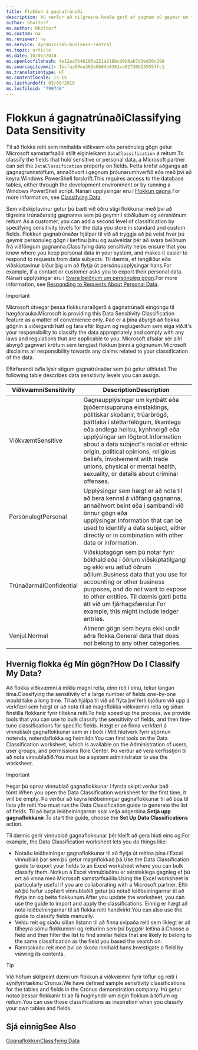 ```yaml
---
title: Flokkun á gagnatrúnaði
description: Þú verður að tilgreina hvaða gerð af gögnum þú geymir um fólk svo að þú getir svarað beiðnum frá viðföngum gagnanna.
author: bholtorf
ms.author: bholtorf
ms.custom: na
ms.reviewer: na
ms.service: dynamics365-business-central
ms.topic: article
ms.date: 10/01/2018
ms.openlocfilehash: 4e12aa7b4b105a221a218bcd0b6ab7d3ed30c290
ms.sourcegitcommit: 1bcfaa99ea302e6b84b8361ca02730b135557fc1
ms.translationtype: HT
ms.contentlocale: is-IS
ms.lasthandoff: 03/08/2019
ms.locfileid: "799748"
---
```

# <a name="classifying-data-sensitivity"></a><span data-ttu-id="c1b18-103">Flokkun á gagnatrúnaði</span><span class="sxs-lookup"><span data-stu-id="c1b18-103">Classifying Data Sensitivity</span></span>
<span data-ttu-id="c1b18-104">Til að flokka reiti sem innihalda viðkvæm eða persónuleg gögn getur Microsoft samstarfsaðili stillt eiginleikann ```DataClassification``` á reitum.</span><span class="sxs-lookup"><span data-stu-id="c1b18-104">To classify the fields that hold sensitive or personal data, a Microsoft partner can set the ```DataClassification``` property on fields.</span></span> <span data-ttu-id="c1b18-105">Þetta krefst aðgangs að gagnagrunnstöflum, annaðhvort í gegnum þróunarumhverfið eða með því að keyra Windows PowerShell forskrift.</span><span class="sxs-lookup"><span data-stu-id="c1b18-105">This requires access to the database tables, either through the development environment or by running a Windows PowerShell script.</span></span> <span data-ttu-id="c1b18-106">Nánari upplýsingar eru í [Flokkun gagna](https://docs.microsoft.com/en-us/dynamics-nav/classifying-data).</span><span class="sxs-lookup"><span data-stu-id="c1b18-106">For more information, see [Classifying Data](https://docs.microsoft.com/en-us/dynamics-nav/classifying-data).</span></span>  

<span data-ttu-id="c1b18-107">Sem viðskiptavinur getur þú bætt við öðru stigi flokkunar með því að tilgreina trúnaðarstig gagnanna sem þú geymir í stöðluðum og sérsniðnum reitum.</span><span class="sxs-lookup"><span data-stu-id="c1b18-107">As a customer, you can add a second level of classification by specifying sensitivity levels for the data you store in standard and custom fields.</span></span> <span data-ttu-id="c1b18-108">Flokkun gagnatrúnaðar hjálpar til við að tryggja að þú veist hvar þú geymir persónuleg gögn í kerfinu þínu og auðveldar þér að svara beiðnum frá viðföngum gagnanna.</span><span class="sxs-lookup"><span data-stu-id="c1b18-108">Classifying data sensitivity helps ensure that you know where you keep personal data in your system, and makes it easier to respond to requests from data subjects.</span></span> <span data-ttu-id="c1b18-109">Til dæmis, ef tengiliður eða viðskiptavinur biður þig um að flytja út persónuupplýsingar hans.</span><span class="sxs-lookup"><span data-stu-id="c1b18-109">For example, if a contact or customer asks you to export their personal data.</span></span> <span data-ttu-id="c1b18-110">Nánari upplýsingar eru í [Svara beiðnum um persónuleg gögn](admin-responding-to-requests-about-personal-data.md).</span><span class="sxs-lookup"><span data-stu-id="c1b18-110">For more information, see [Responding to Requests About Personal Data](admin-responding-to-requests-about-personal-data.md).</span></span>

> [!Important]
> <span data-ttu-id="c1b18-111">Microsoft útvegar þessa flokkunaraðgerð á gagnatrúnaði eingöngu til hægðarauka.</span><span class="sxs-lookup"><span data-stu-id="c1b18-111">Microsoft is providing this Data Sensitivity Classification feature as a matter of convenience only.</span></span> <span data-ttu-id="c1b18-112">Það er á þína ábyrgð að flokka gögnin á viðeigandi hátt og fara eftir lögum og reglugerðum sem eiga við.</span><span class="sxs-lookup"><span data-stu-id="c1b18-112">It's your responsibility to classify the data appropriately and comply with any laws and regulations that are applicable to you.</span></span> <span data-ttu-id="c1b18-113">Microsoft afsalar sér allri ábyrgð gagnvart kröfum sem tengjast flokkun þinni á gögnunum.</span><span class="sxs-lookup"><span data-stu-id="c1b18-113">Microsoft disclaims all responsibility towards any claims related to your classification of the data.</span></span>  

<span data-ttu-id="c1b18-114">Eftirfarandi tafla lýsir stigum gagnatrúnaðar sem þú getur úthlutað.</span><span class="sxs-lookup"><span data-stu-id="c1b18-114">The following table describes data sensitivity levels you can assign.</span></span>

|<span data-ttu-id="c1b18-115">Viðkvæmni</span><span class="sxs-lookup"><span data-stu-id="c1b18-115">Sensitivity</span></span>|<span data-ttu-id="c1b18-116">Description</span><span class="sxs-lookup"><span data-stu-id="c1b18-116">Description</span></span>|
|----|----|
|<span data-ttu-id="c1b18-117">Viðkvæmt</span><span class="sxs-lookup"><span data-stu-id="c1b18-117">Sensitive</span></span> | <span data-ttu-id="c1b18-118">Gagnaupplýsingar um kynþátt eða þjóðernisuppruna einstaklings, pólitískar skoðanir, trúarbrögð, þátttaka í stéttarfélögum, líkamlega eða andlega heilsu, kynhneigð eða upplýsingar um lögbrot.</span><span class="sxs-lookup"><span data-stu-id="c1b18-118">Information about a data subject's racial or ethnic origin, political opinions, religious beliefs, involvement with trade unions, physical or mental health, sexuality, or details about criminal offenses.</span></span> |
|<span data-ttu-id="c1b18-119">Persónulegt</span><span class="sxs-lookup"><span data-stu-id="c1b18-119">Personal</span></span> | <span data-ttu-id="c1b18-120">Upplýsingar sem hægt er að nota til að bera kennsl á viðfang gagnanna, annaðhvort beint eða í sambandi við önnur gögn eða upplýsingar.</span><span class="sxs-lookup"><span data-stu-id="c1b18-120">Information that can be used to identify a data subject, either directly or in combination with other data or information.</span></span>|
|<span data-ttu-id="c1b18-121">Trúnaðarmál</span><span class="sxs-lookup"><span data-stu-id="c1b18-121">Confidential</span></span> | <span data-ttu-id="c1b18-122">Viðskiptagögn sem þú notar fyrir bókhald eða í öðrum viðskiptatilgangi og ekki eru ætluð öðrum aðilum.</span><span class="sxs-lookup"><span data-stu-id="c1b18-122">Business data that you use for accounting or other business purposes, and do not want to expose to other entities.</span></span> <span data-ttu-id="c1b18-123">Til dæmis gæti þetta átt við um fjárhagsfærslur.</span><span class="sxs-lookup"><span data-stu-id="c1b18-123">For example, this might include ledger entries.</span></span>|
|<span data-ttu-id="c1b18-124">Venjul.</span><span class="sxs-lookup"><span data-stu-id="c1b18-124">Normal</span></span> | <span data-ttu-id="c1b18-125">Almenn gögn sem heyra ekki undir aðra flokka.</span><span class="sxs-lookup"><span data-stu-id="c1b18-125">General data that does not belong to any other categories.</span></span>|

## <a name="how-do-i-classify-my-data"></a><span data-ttu-id="c1b18-126">Hvernig flokka ég Mín gögn?</span><span class="sxs-lookup"><span data-stu-id="c1b18-126">How Do I Classify My Data?</span></span>
<span data-ttu-id="c1b18-127">Að flokka viðkvæmni á miklu magni reita, einn reit í einu, tekur langan tíma.</span><span class="sxs-lookup"><span data-stu-id="c1b18-127">Classifying the sensitivity of a large number of fields one-by-one would take a long time.</span></span> <span data-ttu-id="c1b18-128">Til að hjálpa til við að flýta því ferli bjóðum við upp á verkfæri sem hægt er að nota til að magnflokka viðkvæmni reita og síðan fínstilla flokkanir fyrir tiltekna reiti.</span><span class="sxs-lookup"><span data-stu-id="c1b18-128">To help speed up the process, we provide tools that you can use to bulk classify the sensitivity of fields, and then fine-tune classifications for specific fields.</span></span> <span data-ttu-id="c1b18-129">Hægt er að finna verkfæri á vinnublaði gagnaflokkunar sem er í boði í Mitt hlutverk fyrir stjórnun notenda, notendaflokka og heimildir.</span><span class="sxs-lookup"><span data-stu-id="c1b18-129">You can find tools on the Data Classification worksheet, which is available on the Administration of users, user groups, and permissions Role Center.</span></span> <span data-ttu-id="c1b18-130">Þú verður að vera kerfisstjóri til að nota vinnublaðið.</span><span class="sxs-lookup"><span data-stu-id="c1b18-130">You must be a system administrator to use the worksheet.</span></span>

> [!Important]
> <span data-ttu-id="c1b18-131">Þegar þú opnar vinnublað gagnaflokkunar í fyrsta skipti verður það tómt.</span><span class="sxs-lookup"><span data-stu-id="c1b18-131">When you open the Data Classification worksheet for the first time, it will be empty.</span></span> <span data-ttu-id="c1b18-132">Þú verður að keyra leiðbeiningar gagnaflokkunar til að búa til lista yfir reiti.</span><span class="sxs-lookup"><span data-stu-id="c1b18-132">You must run the Data Classification guide to generate the list of fields.</span></span> <span data-ttu-id="c1b18-133">Til að byrja leiðbeiningarnar skal velja aðgerðina **Setja upp gagnaflokkanir**.</span><span class="sxs-lookup"><span data-stu-id="c1b18-133">To start the guide, choose the **Set Up Data Classifications** action.</span></span>

<span data-ttu-id="c1b18-134">Til dæmis gerir vinnublað gagnaflokkunar þér kleift að gera hluti eins og:</span><span class="sxs-lookup"><span data-stu-id="c1b18-134">For example, the Data Classification worksheet lets you do things like:</span></span>  

* <span data-ttu-id="c1b18-135">Notaðu leiðbeiningar gagnaflokkunar til að flytja út reitina þína í Excel vinnublað þar sem þú getur magnflokkað þá.</span><span class="sxs-lookup"><span data-stu-id="c1b18-135">Use the Data Classification guide to export your fields to an Excel worksheet where you can bulk classify them.</span></span> <span data-ttu-id="c1b18-136">Notkun á Excel vinnublaðinu er sérstaklega gagnleg ef þú ert að vinna með Microsoft samstarfsaðila.</span><span class="sxs-lookup"><span data-stu-id="c1b18-136">Using the Excel worksheet is particularly useful if you are collaborating with a Microsoft partner.</span></span> <span data-ttu-id="c1b18-137">Eftir að þú hefur uppfært vinnublaðið getur þú notað leiðbeiningarnar til að flytja inn og beita flokkunum.</span><span class="sxs-lookup"><span data-stu-id="c1b18-137">After you update the worksheet, you can use the guide to import and apply the classifications.</span></span> <span data-ttu-id="c1b18-138">Einnig er hægt að nota leiðbeiningarnar til að flokka reiti handvirkt.</span><span class="sxs-lookup"><span data-stu-id="c1b18-138">You can also use the guide to classify fields manually.</span></span>  
* <span data-ttu-id="c1b18-139">Veldu reit og síaðu síðan listann til að finna svipaða reiti sem líklegt er að tilheyra sömu flokkuninni og reiturinn sem þú byggðir leitina á.</span><span class="sxs-lookup"><span data-stu-id="c1b18-139">Choose a field and then filter the list to find similar fields that are likely to belong to the same classification as the field you based the search on.</span></span>  
* <span data-ttu-id="c1b18-140">Rannsakaðu reit með því að skoða innihald hans.</span><span class="sxs-lookup"><span data-stu-id="c1b18-140">Investigate a field by viewing its contents.</span></span>  

> [!Tip]
> <span data-ttu-id="c1b18-141">Við höfum skilgreint dæmi um flokkun á viðkvæmni fyrir töflur og reiti í sýnifyrirtækinu Cronus.</span><span class="sxs-lookup"><span data-stu-id="c1b18-141">We have defined sample sensitivity classifications for the tables and fields in the Cronus demonstration company.</span></span> <span data-ttu-id="c1b18-142">Þú getur notað þessar flokkanir til að fá hugmyndir um eigin flokkun á töflum og reitum.</span><span class="sxs-lookup"><span data-stu-id="c1b18-142">You can use those classifications as inspiration when you classify your own tables and fields.</span></span>

## <a name="see-also"></a><span data-ttu-id="c1b18-143">Sjá einnig</span><span class="sxs-lookup"><span data-stu-id="c1b18-143">See Also</span></span>
[<span data-ttu-id="c1b18-144">Gagnaflokkun</span><span class="sxs-lookup"><span data-stu-id="c1b18-144">Classifying Data</span></span>](https://docs.microsoft.com/en-us/dynamics-nav/classifying-data)  
